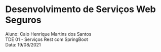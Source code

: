 # Desenvolvimento de Serviços Web Seguros

Aluno: Caio Henrique Martins dos Santos  
TDE 01 - Serviços Rest com SpringBoot  
Data: 19/08/2021  
